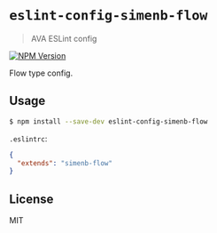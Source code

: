 # `eslint-config-simenb-flow`
> AVA ESLint config

[![NPM Version][npm-image]][npm-url]

Flow type config.

## Usage

```sh
$ npm install --save-dev eslint-config-simenb-flow
```

`.eslintrc`:

```json
{
  "extends": "simenb-flow"
}
```

## License

MIT


[npm-url]: https://npmjs.org/package/eslint-config-simenb-flow
[npm-image]: https://img.shields.io/npm/v/eslint-config-simenb-flow.svg
